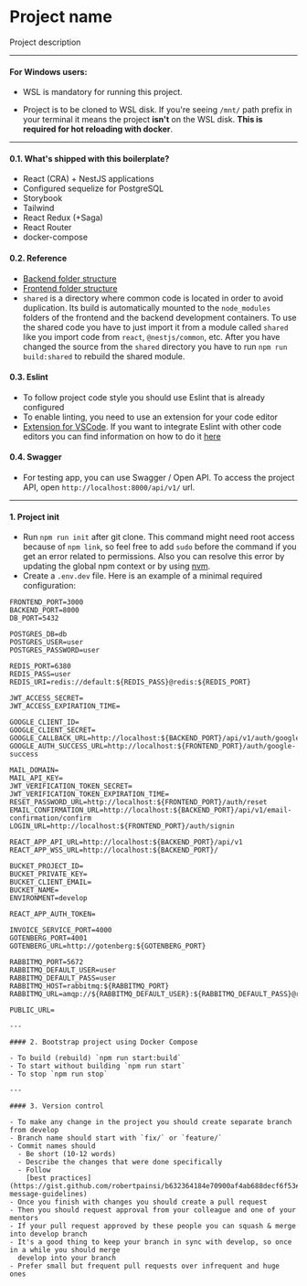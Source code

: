 # Project name

Project description

---

#### For Windows users:

- WSL is mandatory for running this project.

- Project is to be cloned to WSL disk. If you're seeing `/mnt/` path prefix in your terminal it
  means the project **isn't** on the WSL disk. **This is required for hot reloading with docker**.

---

#### 0.1. What's shipped with this boilerplate?

- React (CRA) + NestJS applications
- Configured sequelize for PostgreSQL
- Storybook
- Tailwind
- React Redux (+Saga)
- React Router
- docker-compose

#### 0.2. Reference

- [Backend folder structure](./docs/backend.md)
- [Frontend folder structure](./docs/frontend.md)
- `shared` is a directory where common code is located in order to avoid duplication. Its build is
  automatically mounted to the `node_modules` folders of the frontend and the backend development
  containers. To use the shared code you have to just import it from a module called `shared` like
  you import code from `react`, `@nestjs/common`, etc. After you have changed the source from the
  `shared` directory you have to run `npm run build:shared` to rebuild the shared module.

#### 0.3. Eslint

- To follow project code style you should use Eslint that is already configured
- To enable linting, you need to use an extension for your code editor
- [Extension for VSCode](https://marketplace.visualstudio.com/items?itemName=dbaeumer.vscode-eslint).
  If you want to integrate Eslint with other code editors you can find information on how to do it
  [here](https://eslint.org/docs/user-guide/integrations#editors)

#### 0.4. Swagger

- For testing app, you can use Swagger / Open API. To access the project API, open
  `http://localhost:8000/api/v1/` url.

---

#### 1. Project init

- Run `npm run init` after git clone. This command might need root access because of `npm link`, so
  feel free to add `sudo` before the command if you get an error related to permissions. Also you
  can resolve this error by updating the global npm context or by using
  [nvm](https://github.com/nvm-sh/nvm).
- Create a `.env.dev` file. Here is an example of a minimal required configuration:

```
FRONTEND_PORT=3000
BACKEND_PORT=8000
DB_PORT=5432

POSTGRES_DB=db
POSTGRES_USER=user
POSTGRES_PASSWORD=user

REDIS_PORT=6380
REDIS_PASS=user
REDIS_URI=redis://default:${REDIS_PASS}@redis:${REDIS_PORT}

JWT_ACCESS_SECRET=
JWT_ACCESS_EXPIRATION_TIME=

GOOGLE_CLIENT_ID=
GOOGLE_CLIENT_SECRET=
GOOGLE_CALLBACK_URL=http://localhost:${BACKEND_PORT}/api/v1/auth/google/callback
GOOGLE_AUTH_SUCCESS_URL=http://localhost:${FRONTEND_PORT}/auth/google-success

MAIL_DOMAIN=
MAIL_API_KEY=
JWT_VERIFICATION_TOKEN_SECRET=
JWT_VERIFICATION_TOKEN_EXPIRATION_TIME=
RESET_PASSWORD_URL=http://localhost:${FRONTEND_PORT}/auth/reset
EMAIL_CONFIRMATION_URL=http://localhost:${BACKEND_PORT}/api/v1/email-confirmation/confirm
LOGIN_URL=http://localhost:${FRONTEND_PORT}/auth/signin

REACT_APP_API_URL=http://localhost:${BACKEND_PORT}/api/v1
REACT_APP_WSS_URL=http://localhost:${BACKEND_PORT}/

BUCKET_PROJECT_ID=
BUCKET_PRIVATE_KEY=
BUCKET_CLIENT_EMAIL=
BUCKET_NAME=
ENVIRONMENT=develop

REACT_APP_AUTH_TOKEN=

INVOICE_SERVICE_PORT=4000
GOTENBERG_PORT=4001
GOTENBERG_URL=http://gotenberg:${GOTENBERG_PORT}

RABBITMQ_PORT=5672
RABBITMQ_DEFAULT_USER=user
RABBITMQ_DEFAULT_PASS=user
RABBITMQ_HOST=rabbitmq:${RABBITMQ_PORT}
RABBITMQ_URL=amqp://${RABBITMQ_DEFAULT_USER}:${RABBITMQ_DEFAULT_PASS}@rabbitmq:5672

PUBLIC_URL=

---

#### 2. Bootstrap project using Docker Compose

- To build (rebuild) `npm run start:build`
- To start without building `npm run start`
- To stop `npm run stop`

---

#### 3. Version control

- To make any change in the project you should create separate branch from develop
- Branch name should start with `fix/` or `feature/`
- Commit names should
  - Be short (10-12 words)
  - Describe the changes that were done specifically
  - Follow
    [best practices](https://gist.github.com/robertpainsi/b632364184e70900af4ab688decf6f53#commit-message-guidelines)
- Once you finish with changes you should create a pull request
- Then you should request approval from your colleague and one of your mentors
- If your pull request approved by these people you can squash & merge into develop branch
- It's a good thing to keep your branch in sync with develop, so once in a while you should merge
  develop into your branch
- Prefer small but frequent pull requests over infrequent and huge ones
```
